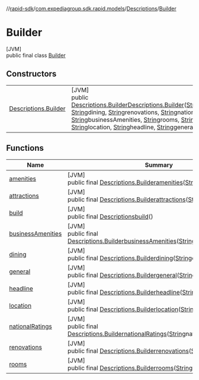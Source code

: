 //[rapid-sdk](../../../../index.md)/[com.expediagroup.sdk.rapid.models](../../index.md)/[Descriptions](../index.md)/[Builder](index.md)

# Builder

[JVM]\
public final class [Builder](index.md)

## Constructors

| | |
|---|---|
| [Descriptions.Builder](-descriptions.-builder.md) | [JVM]<br>public [Descriptions.Builder](index.md)[Descriptions.Builder](-descriptions.-builder.md)([String](https://docs.oracle.com/javase/8/docs/api/java/lang/String.html)amenities, [String](https://docs.oracle.com/javase/8/docs/api/java/lang/String.html)dining, [String](https://docs.oracle.com/javase/8/docs/api/java/lang/String.html)renovations, [String](https://docs.oracle.com/javase/8/docs/api/java/lang/String.html)nationalRatings, [String](https://docs.oracle.com/javase/8/docs/api/java/lang/String.html)businessAmenities, [String](https://docs.oracle.com/javase/8/docs/api/java/lang/String.html)rooms, [String](https://docs.oracle.com/javase/8/docs/api/java/lang/String.html)attractions, [String](https://docs.oracle.com/javase/8/docs/api/java/lang/String.html)location, [String](https://docs.oracle.com/javase/8/docs/api/java/lang/String.html)headline, [String](https://docs.oracle.com/javase/8/docs/api/java/lang/String.html)general) |

## Functions

| Name | Summary |
|---|---|
| [amenities](amenities.md) | [JVM]<br>public final [Descriptions.Builder](index.md)[amenities](amenities.md)([String](https://docs.oracle.com/javase/8/docs/api/java/lang/String.html)amenities) |
| [attractions](attractions.md) | [JVM]<br>public final [Descriptions.Builder](index.md)[attractions](attractions.md)([String](https://docs.oracle.com/javase/8/docs/api/java/lang/String.html)attractions) |
| [build](build.md) | [JVM]<br>public final [Descriptions](../index.md)[build](build.md)() |
| [businessAmenities](business-amenities.md) | [JVM]<br>public final [Descriptions.Builder](index.md)[businessAmenities](business-amenities.md)([String](https://docs.oracle.com/javase/8/docs/api/java/lang/String.html)businessAmenities) |
| [dining](dining.md) | [JVM]<br>public final [Descriptions.Builder](index.md)[dining](dining.md)([String](https://docs.oracle.com/javase/8/docs/api/java/lang/String.html)dining) |
| [general](general.md) | [JVM]<br>public final [Descriptions.Builder](index.md)[general](general.md)([String](https://docs.oracle.com/javase/8/docs/api/java/lang/String.html)general) |
| [headline](headline.md) | [JVM]<br>public final [Descriptions.Builder](index.md)[headline](headline.md)([String](https://docs.oracle.com/javase/8/docs/api/java/lang/String.html)headline) |
| [location](location.md) | [JVM]<br>public final [Descriptions.Builder](index.md)[location](location.md)([String](https://docs.oracle.com/javase/8/docs/api/java/lang/String.html)location) |
| [nationalRatings](national-ratings.md) | [JVM]<br>public final [Descriptions.Builder](index.md)[nationalRatings](national-ratings.md)([String](https://docs.oracle.com/javase/8/docs/api/java/lang/String.html)nationalRatings) |
| [renovations](renovations.md) | [JVM]<br>public final [Descriptions.Builder](index.md)[renovations](renovations.md)([String](https://docs.oracle.com/javase/8/docs/api/java/lang/String.html)renovations) |
| [rooms](rooms.md) | [JVM]<br>public final [Descriptions.Builder](index.md)[rooms](rooms.md)([String](https://docs.oracle.com/javase/8/docs/api/java/lang/String.html)rooms) |

